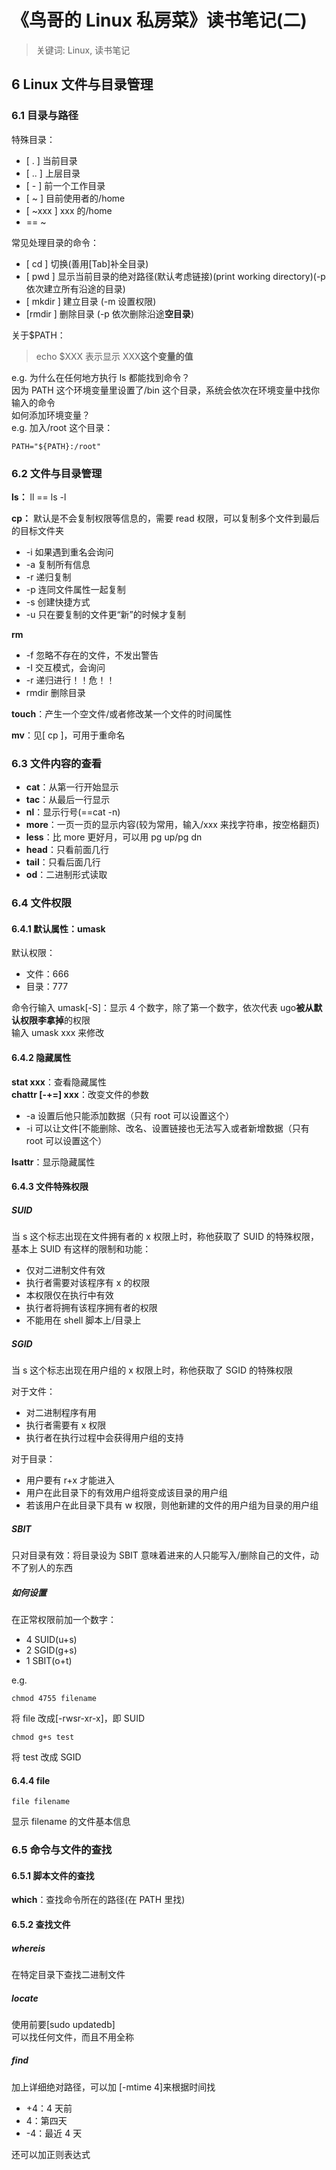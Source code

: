 # 《鸟哥的 Linux 私房菜》读书笔记(二)

> 关键词: Linux, 读书笔记

## 6 Linux 文件与目录管理

### 6.1 目录与路径

特殊目录：

- [ . ] 当前目录
- [ .. ] 上层目录
- [ - ] 前一个工作目录
- [ ~ ] 目前使用者的/home
- [ ~xxx ] xxx 的/home
- [ ](对，什么也没有) == ~

常见处理目录的命令：

- [ cd ] 切换(善用[Tab]补全目录)
- [ pwd ] 显示当前目录的绝对路径(默认考虑链接)(print working directory)(-p 依次建立所有沿途的目录)
- [ mkdir ] 建立目录 (-m 设置权限)
- [rmdir ] 删除目录 (-p 依次删除沿途**空目录**)

关于\$PATH：

> echo \$XXX 表示显示 XXX**这个变量的值**

e.g. 为什么在任何地方执行 ls 都能找到命令？  
因为 PATH 这个环境变量里设置了/bin 这个目录，系统会依次在环境变量中找你输入的命令  
如何添加环境变量？  
e.g. 加入/root 这个目录：

    PATH="${PATH}:/root"

### 6.2 文件与目录管理

**ls：** ll == ls -l

**cp：** 默认是不会复制权限等信息的，需要 read 权限，可以复制多个文件到最后的目标文件夹

- -i 如果遇到重名会询问
- -a 复制所有信息
- -r 递归复制
- -p 连同文件属性一起复制
- -s 创建快捷方式
- -u 只在要复制的文件更“新”的时候才复制

**rm**

- -f 忽略不存在的文件，不发出警告
- -I 交互模式，会询问
- -r 递归进行！！危！！
- rmdir 删除目录

**touch**：产生一个空文件/或者修改某一个文件的时间属性

**mv**：见[ cp ]，可用于重命名

### 6.3 文件内容的查看

- **cat**：从第一行开始显示
- **tac**：从最后一行显示
- **nl**：显示行号(==cat -n)
- **more**：一页一页的显示内容(较为常用，输入/xxx 来找字符串，按空格翻页)
- **less**：比 more 更好月，可以用 pg up/pg dn
- **head**：只看前面几行
- **tail**：只看后面几行
- **od**：二进制形式读取

### 6.4 文件权限

#### 6.4.1 默认属性：umask

默认权限：

- 文件：666
- 目录：777

命令行输入 umask[-S]：显示 4 个数字，除了第一个数字，依次代表 ugo**被从默认权限李拿掉**的权限  
输入 umask xxx 来修改

#### 6.4.2 隐藏属性

**stat xxx**：查看隐藏属性  
**chattr [-+=] xxx**：改变文件的参数

- -a 设置后他只能添加数据（只有 root 可以设置这个）
- -i 可以让文件[不能删除、改名、设置链接也无法写入或者新增数据（只有 root 可以设置这个）

**lsattr**：显示隐藏属性

#### 6.4.3 文件特殊权限

##### SUID

当 s 这个标志出现在文件拥有者的 x 权限上时，称他获取了 SUID 的特殊权限，基本上 SUID 有这样的限制和功能：

- 仅对二进制文件有效
- 执行者需要对该程序有 x 的权限
- 本权限仅在执行中有效
- 执行者将拥有该程序拥有者的权限
- 不能用在 shell 脚本上/目录上

##### SGID

当 s 这个标志出现在用户组的 x 权限上时，称他获取了 SGID 的特殊权限

对于文件：

- 对二进制程序有用
- 执行者需要有 x 权限
- 执行者在执行过程中会获得用户组的支持

对于目录：

- 用户要有 r+x 才能进入
- 用户在此目录下的有效用户组将变成该目录的用户组
- 若该用户在此目录下具有 w 权限，则他新建的文件的用户组为目录的用户组

##### SBIT

只对目录有效：将目录设为 SBIT 意味着进来的人只能写入/删除自己的文件，动不了别人的东西

##### 如何设置

在正常权限前加一个数字：

- 4 SUID(u+s)
- 2 SGID(g+s)
- 1 SBIT(o+t)

e.g.

    chmod 4755 filename

将 file 改成[-rwsr-xr-x]，即 SUID

    chmod g+s test

将 test 改成 SGID

#### 6.4.4 file

    file filename

显示 filename 的文件基本信息

### 6.5 命令与文件的查找

#### 6.5.1 脚本文件的查找

**which**：查找命令所在的路径(在 PATH 里找)

#### 6.5.2 查找文件

##### whereis

在特定目录下查找二进制文件

##### locate

使用前要[sudo updatedb]  
可以找任何文件，而且不用全称

##### find

加上详细绝对路径，可以加 [-mtime 4]来根据时间找

- +4：4 天前
- 4：第四天
- -4：最近 4 天

还可以加正则表达式
